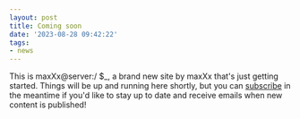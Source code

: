```yaml
---
layout: post
title: Coming soon
date: '2023-08-28 09:42:22'
tags:
- news
---
```


This is maxXx@server:/ $\_, a brand new site by maxXx that's just getting started. Things will be up and running here shortly, but you can [subscribe](#/portal/) in the meantime if you'd like to stay up to date and receive emails when new content is published!

